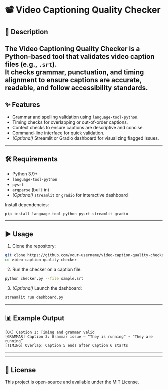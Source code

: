 # 📽 Video Captioning Quality Checker

## 📝 Description
The **Video Captioning Quality Checker** is a Python-based tool that validates video caption files (e.g., `.srt`).  
It checks grammar, punctuation, and timing alignment to ensure captions are accurate, readable, and follow accessibility standards.
---

## ✨ Features
- Grammar and spelling validation using `language-tool-python`.
- Timing checks for overlapping or out-of-order captions.
- Context checks to ensure captions are descriptive and concise.
- Command-line interface for quick validation.
- *(Optional)* Streamlit or Gradio dashboard for visualizing flagged issues.

---

## 🛠 Requirements
- Python 3.9+
- `language-tool-python`
- `pysrt`
- `argparse` (built-in)
- *(Optional)* `streamlit` or `gradio` for interactive dashboard

Install dependencies:
```bash
pip install language-tool-python pysrt streamlit gradio
```

---

## ▶ Usage
1. Clone the repository:
```bash
git clone https://github.com/your-username/video-caption-quality-checker.git
cd video-caption-quality-checker
```
2. Run the checker on a caption file:
```bash
python checker.py --file sample.srt
```
3. *(Optional)* Launch the dashboard:
```bash
streamlit run dashboard.py
```

---

## 📊 Example Output
```
[OK] Caption 1: Timing and grammar valid
[GRAMMAR] Caption 3: Grammar issue – “They is running” → “They are running”
[TIMING] Overlap: Caption 5 ends after Caption 6 starts
```

---


---

## 📄 License
This project is open-source and available under the MIT License.
